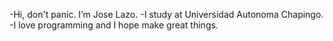-Hi, don't panic. I’m Jose Lazo.
-I study at Universidad Autonoma Chapingo.
-I love programming and I hope make great things.

<!---
JoseLazo550/JoseLazo550 is a ✨ special ✨ repository because its `README.md` (this file) appears on your GitHub profile.
You can click the Preview link to take a look at your changes.
--->
